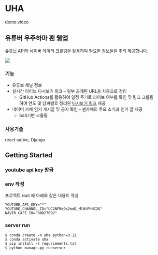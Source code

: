 # UHA

[demo video](https://youtu.be/demk_b-eLPM?feature=shared)

## 유튜버 우주하마 팬 웹앱

유튜브 API와 네이버 데이터 크롤링을 활용하여 필요한 정보들을 추려 제공합니다.

![](https://github.com/user-attachments/assets/156d319a-3b5d-4859-bec3-104f9e8a0491)

### 기능

* 유튜브 채널 정보
* 실시간 라이브 다시보기 링크 – 일부 공개된 URL을 자동으로 정리
  * GitHub Actions를 활용하여 일정 주기로 라이브 여부를 확인 및 링크 크롤링 하여 연도 및 날짜별로 정리된 [다시보기 링크](https://github.com/eun2ce/uzuhama-live-link) 제공
* 네이버 카페 인기 게시글 및 공지 확인 - 팬카페의 주요 소식과 인기 글 제공
  * bs4기반 크롤링

### 사용기술

react native, Django

## Getting Started

### youtube api key 발급

### env 작성

프로젝트 root 에 아래와 같은 내용이 작성

```
YOUTUBE_API_KEY="*"
YOUTUBE_CHANNEL_ID="UC2NFRq9s2neD_Ml0tPhNC2Q"
NAVER_CAFE_ID="30027092"
```

### server run

```
$ conda create -n uha python=3.11
$ conda activate uha
$ pip install -r requriements.txt
$ python manage.py runserver
```

